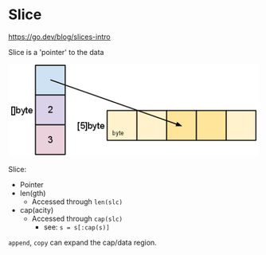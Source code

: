 # Slice

https://go.dev/blog/slices-intro

Slice is a 'pointer' to the data

![alt text](image.png)

Slice:
- Pointer
- len(gth)
    - Accessed through `len(slc)`
- cap(acity)
    - Accessed through `cap(slc)`
        - see: `s = s[:cap(s)]`

`append`, `copy` can expand the cap/data region.
